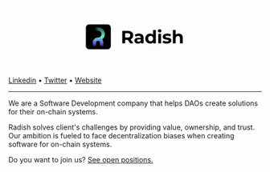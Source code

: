 ![](https://raw.githubusercontent.com/rabani-to/.github/master/profile/bg.png)

<p>
  <a href="https://linkedin.com/company/radish-la">Linkedin</a>
  •
  <a href="https://twitter.com/radish_la">Twitter</a>
  •
  <a href="https://radish.la">Website</a>
</p>

---

We are a Software Development company that helps DAOs create solutions for their on-chain systems.

Radish solves client's challenges by providing value, ownership, and trust. Our ambition is fueled to face decentralization biases when creating software for on-chain systems.

Do you want to join us? [See open positions.](https://www.radish.la/jobs)
